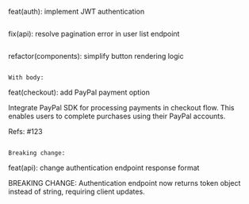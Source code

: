 feat(auth): implement JWT authentication
```

```
fix(api): resolve pagination error in user list endpoint
```

```
refactor(components): simplify button rendering logic
```

With body:
```
feat(checkout): add PayPal payment option

Integrate PayPal SDK for processing payments in checkout flow.
This enables users to complete purchases using their PayPal accounts.

Refs: #123
```

Breaking change:
```
feat(api): change authentication endpoint response format

BREAKING CHANGE: Authentication endpoint now returns token object
instead of string, requiring client updates.
``` 